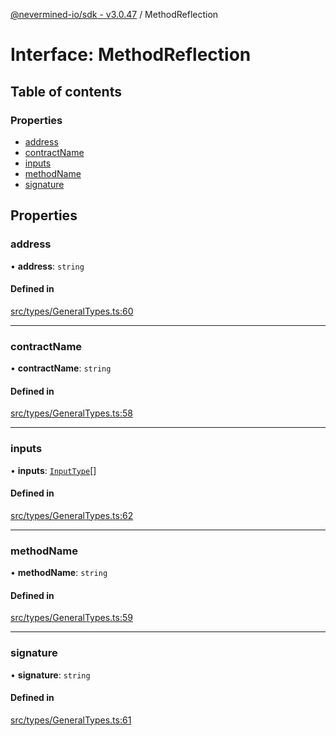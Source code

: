 [@nevermined-io/sdk - v3.0.47](../code-reference.md) / MethodReflection

# Interface: MethodReflection

## Table of contents

### Properties

- [address](MethodReflection.md#address)
- [contractName](MethodReflection.md#contractname)
- [inputs](MethodReflection.md#inputs)
- [methodName](MethodReflection.md#methodname)
- [signature](MethodReflection.md#signature)

## Properties

### address

• **address**: `string`

#### Defined in

[src/types/GeneralTypes.ts:60](https://github.com/nevermined-io/sdk-js/blob/9fd2122cb8a365d3b370fc0dbe1796198ecfa3b3/src/types/GeneralTypes.ts#L60)

---

### contractName

• **contractName**: `string`

#### Defined in

[src/types/GeneralTypes.ts:58](https://github.com/nevermined-io/sdk-js/blob/9fd2122cb8a365d3b370fc0dbe1796198ecfa3b3/src/types/GeneralTypes.ts#L58)

---

### inputs

• **inputs**: [`InputType`](InputType.md)[]

#### Defined in

[src/types/GeneralTypes.ts:62](https://github.com/nevermined-io/sdk-js/blob/9fd2122cb8a365d3b370fc0dbe1796198ecfa3b3/src/types/GeneralTypes.ts#L62)

---

### methodName

• **methodName**: `string`

#### Defined in

[src/types/GeneralTypes.ts:59](https://github.com/nevermined-io/sdk-js/blob/9fd2122cb8a365d3b370fc0dbe1796198ecfa3b3/src/types/GeneralTypes.ts#L59)

---

### signature

• **signature**: `string`

#### Defined in

[src/types/GeneralTypes.ts:61](https://github.com/nevermined-io/sdk-js/blob/9fd2122cb8a365d3b370fc0dbe1796198ecfa3b3/src/types/GeneralTypes.ts#L61)
